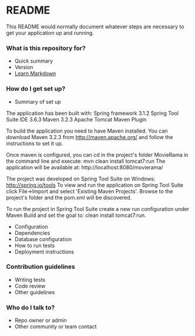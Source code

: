 # README #

This README would normally document whatever steps are necessary to get your application up and running.

### What is this repository for? ###

* Quick summary
* Version
* [Learn Markdown](https://bitbucket.org/tutorials/markdowndemo)

### How do I get set up? ###

* Summary of set up

The application has been built with:
Spring framework 3.1.2
Spring Tool Suite IDE 3.6.3
Maven 3.2.3
Apache Tomcat Maven Plugin

To build the application you need to have Maven installed. You can download Maven 3.2.3 from http://maven.apache.org/ and follow the instructions to set it up.

Once maven is configured, you can cd in the project's folder MovieRama in the command line and execute: mvn clean install tomcat7:run
The application will be available at: http://localhost:8080/movierama/

The project was developed on Spring Tool Suite on Windows: http://spring.io/tools
To view and run the application on Spring Tool Suite click File->Import and select 
'Existing Maven Projects'. Browse to the project's folder and the pom.xml will be discovered. 

To run the project in Spring Tool Suite create a new run configuration under Maven Build and set the goal to: clean install tomcat7:run.


* Configuration
* Dependencies
* Database configuration
* How to run tests
* Deployment instructions

### Contribution guidelines ###

* Writing tests
* Code review
* Other guidelines

### Who do I talk to? ###

* Repo owner or admin
* Other community or team contact